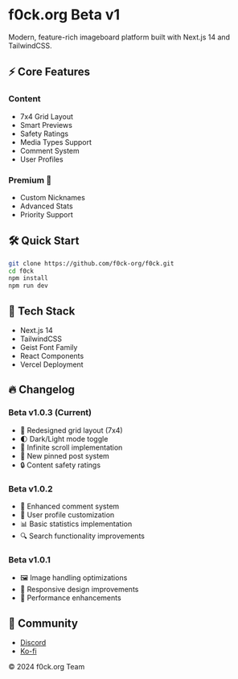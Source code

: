 # f0ck.org Beta v1

Modern, feature-rich imageboard platform built with Next.js 14 and TailwindCSS.

## ⚡ Core Features

### Content
- 7x4 Grid Layout
- Smart Previews
- Safety Ratings
- Media Types Support
- Comment System
- User Profiles

### Premium 💎
- Custom Nicknames
- Advanced Stats
- Priority Support

## 🛠️ Quick Start

```bash
git clone https://github.com/f0ck-org/f0ck.git
cd f0ck
npm install
npm run dev
```

## 🔧 Tech Stack
- Next.js 14
- TailwindCSS
- Geist Font Family
- React Components
- Vercel Deployment

## 🔥 Changelog

### Beta v1.0.3 (Current)
- 🎨 Redesigned grid layout (7x4)
- 🌓 Dark/Light mode toggle
- 🔄 Infinite scroll implementation
- 🎯 New pinned post system
- 🔒 Content safety ratings

### Beta v1.0.2
- 💬 Enhanced comment system
- 👤 User profile customization
- 📊 Basic statistics implementation
- 🔍 Search functionality improvements

### Beta v1.0.1
- 🖼️ Image handling optimizations
- 📱 Responsive design improvements
- 🚀 Performance enhancements

## 🤝 Community
- [Discord](https://discord.gg/SmWpwGnyrU)
- [Ko-fi](https://ko-fi.com/f0ck_org)

© 2024 f0ck.org Team
